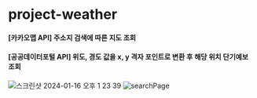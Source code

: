 # project-weather

#### [카카오맵 API] 주소지 검색에 따른 지도 조회 
#### [공공데이터포털 API] 위도, 경도 값을 x, y 격자 포인트로 변환 후 해당 위치 단기예보 조회 

![스크린샷 2024-01-16 오후 1 23 39](https://github.com/Yiwonjeong/project-weather/assets/110754810/0e971075-fb33-4cc4-a0a7-f6fa79818d65)
![searchPage](https://github.com/Yiwonjeong/project-weather/assets/110754810/59f1eb32-5853-43ba-aef1-99a97cd06913)



